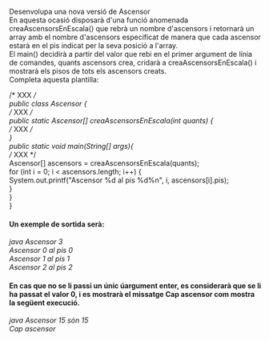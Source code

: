 Desenvolupa una nova versió de Ascensor  
En aquesta ocasió disposarà d'una funció anomenada creaAscensorsEnEscala() que rebrà un nombre d'ascensors i retornarà un array amb el nombre d'ascensors especificat de manera que cada ascensor estarà en el pis indicat per la seva posició a l'array.  
El main() decidirà a partir del valor que rebi en el primer argument de línia de comandes, quants ascensors crea, cridarà a creaAscensorsEnEscala() i mostrarà els pisos de tots els ascensors creats.  
Completa aquesta plantilla:  

/* XXX */  
public class Ascensor {  
    /* XXX */  
    public static Ascensor[] creaAscensorsEnEscala(int quants) {  
        /* XXX */  
    }  
    public static void main(String[] args){  
        /* XXX */  
        Ascensor[] ascensors = creaAscensorsEnEscala(quants);  
        for (int i = 0; i < ascensors.length; i++) {  
            System.out.printf("Ascensor %d al pis %d%n", i, ascensors[i].pis);  
        }  
    }  
}  
  
#### Un exemple de sortida serà:  
  
_java Ascensor 3  
Ascensor 0 al pis 0  
Ascensor 1 al pis 1  
Ascensor 2 al pis 2_  
  
#### En cas que no se li passi un únic úargument enter, es considerarà que se li ha passat el valor 0, i es mostrarà el missatge Cap ascensor com mostra la següent execució.  

_java Ascensor 15 són 15  
Cap ascensor_  
